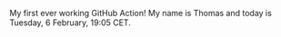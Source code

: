My first ever working GitHub Action!
My name is Thomas and today is Tuesday, 6 February, 19:05 CET. 
